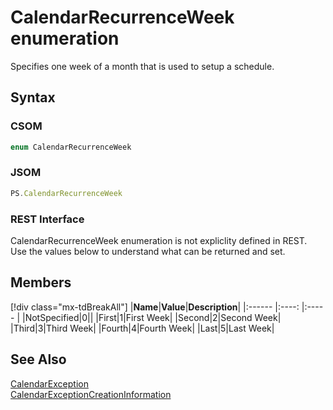 [comment]: # (Name:CalendarRecurrenceWeek)
[comment]: # (Name:Microsoft.ProjectServer.CalendarRecurrenceWeek)
[comment]: # (Type:Enum)
[comment]: # (Status:Verified)

# <a name="name"></a>CalendarRecurrenceWeek enumeration

<a name="description"></a>Specifies one week of a month that is used to setup a schedule.

## <a name="syntax"></a>Syntax

### CSOM

```C#
enum CalendarRecurrenceWeek 
```
### JSOM

```JavaScript
PS.CalendarRecurrenceWeek
```
### REST Interface

CalendarRecurrenceWeek enumeration is not expliclity defined in REST.  Use the values below to understand what can be returned and set.

## <a name="members"></a>Members

<a name="enumMembers"></a>
[!div class="mx-tdBreakAll"]
|**Name**|**Value**|**Description**|
|:------ |:----: |:----- |
|<a name="NotSpecified"></a>NotSpecified|0||
|<a name="First"></a>First|1|First Week|
|<a name="Second"></a>Second|2|Second Week|
|<a name="Third"></a>Third|3|Third Week|
|<a name="Fourth"></a>Fourth|4|Fourth Week|
|<a name="Last"></a>Last|5|Last Week|

## <a name="seeAlso"></a>See Also

[CalendarException](CalendarException.md)<br/>
[CalendarExceptionCreationInformation](CalendarExceptionCreationInformation.md)<br/>
